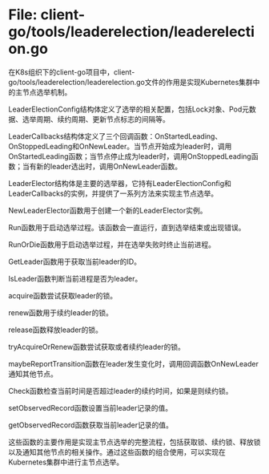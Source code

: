 # File: client-go/tools/leaderelection/leaderelection.go

在K8s组织下的client-go项目中，client-go/tools/leaderelection/leaderelection.go文件的作用是实现Kubernetes集群中的主节点选举机制。

LeaderElectionConfig结构体定义了选举的相关配置，包括Lock对象、Pod元数据、选举周期、续约周期、更新节点标志的间隔等。

LeaderCallbacks结构体定义了三个回调函数：OnStartedLeading、OnStoppedLeading和OnNewLeader。当节点开始成为leader时，调用OnStartedLeading函数；当节点停止成为leader时，调用OnStoppedLeading函数；当有新的leader选出时，调用OnNewLeader函数。

LeaderElector结构体是主要的选举器，它持有LeaderElectionConfig和LeaderCallbacks的实例，并提供了一系列方法来实现主节点选举。

NewLeaderElector函数用于创建一个新的LeaderElector实例。

Run函数用于启动选举过程。该函数会一直运行，直到选举结束或出现错误。

RunOrDie函数用于启动选举过程，并在选举失败时终止当前进程。

GetLeader函数用于获取当前leader的ID。

IsLeader函数判断当前进程是否为leader。

acquire函数尝试获取leader的锁。

renew函数用于续约leader的锁。

release函数释放leader的锁。

tryAcquireOrRenew函数尝试获取或者续约leader的锁。

maybeReportTransition函数在leader发生变化时，调用回调函数OnNewLeader通知其他节点。

Check函数检查当前时间是否超过leader的续约时间，如果是则续约锁。

setObservedRecord函数设置当前leader记录的值。

getObservedRecord函数获取当前leader记录的值。

这些函数的主要作用是实现主节点选举的完整流程，包括获取锁、续约锁、释放锁以及通知其他节点的相关操作。通过这些函数的组合使用，可以实现在Kubernetes集群中进行主节点选举。

